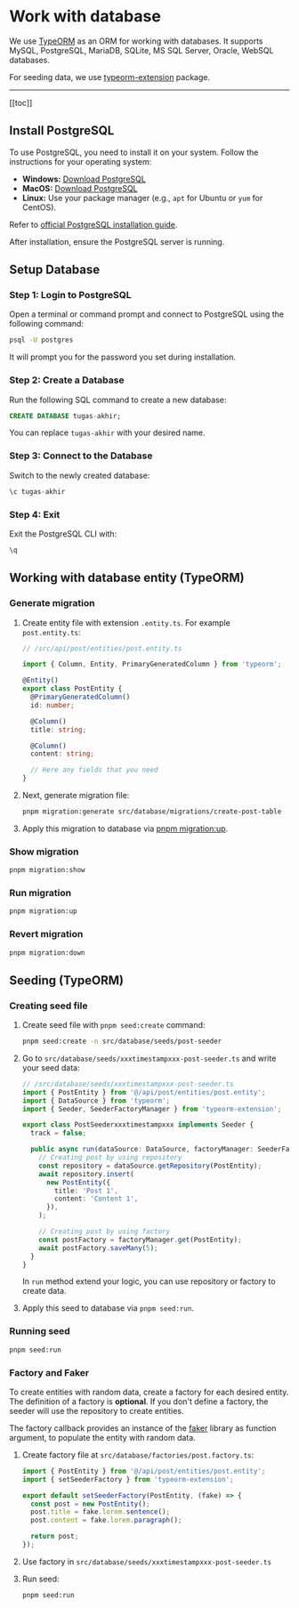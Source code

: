 # Work with database

We use [TypeORM](https://typeorm.io/) as an ORM for working with databases. It supports MySQL, PostgreSQL, MariaDB, SQLite, MS SQL Server, Oracle, WebSQL databases.

For seeding data, we use [typeorm-extension](https://github.com/tada5hi/typeorm-extension) package.

---

[[toc]]

## Install PostgreSQL

To use PostgreSQL, you need to install it on your system. Follow the instructions for your operating system:

- **Windows:** [Download PostgreSQL](https://www.postgresql.org/download/windows/)
- **MacOS:** [Download PostgreSQL](https://www.postgresql.org/download/macosx/)
- **Linux:** Use your package manager (e.g., `apt` for Ubuntu or `yum` for CentOS).

Refer to [official PostgreSQL installation guide](https://www.postgresql.org/download/).

After installation, ensure the PostgreSQL server is running.

## Setup Database

### Step 1: Login to PostgreSQL

Open a terminal or command prompt and connect to PostgreSQL using the following command:

```bash
psql -U postgres
```

It will prompt you for the password you set during installation.

### Step 2: Create a Database

Run the following SQL command to create a new database:

```sql
CREATE DATABASE tugas-akhir;
```

You can replace `tugas-akhir` with your desired name.

### Step 3: Connect to the Database

Switch to the newly created database:

```sql
\c tugas-akhir
```

### Step 4: Exit

Exit the PostgreSQL CLI with:

```bash
\q
```

## Working with database entity (TypeORM)

### Generate migration

1. Create entity file with extension `.entity.ts`. For example `post.entity.ts`:

   ```typescript
   // /src/api/post/entities/post.entity.ts

   import { Column, Entity, PrimaryGeneratedColumn } from 'typeorm';

   @Entity()
   export class PostEntity {
     @PrimaryGeneratedColumn()
     id: number;

     @Column()
     title: string;

     @Column()
     content: string;

     // Here any fields that you need
   }
   ```

1. Next, generate migration file:

   ```bash
   pnpm migration:generate src/database/migrations/create-post-table
   ```

1. Apply this migration to database via [pnpm migration:up](#run-migration).

### Show migration

```bash
pnpm migration:show
```

### Run migration

```bash
pnpm migration:up
```

### Revert migration

```bash
pnpm migration:down
```

## Seeding (TypeORM)

### Creating seed file

1. Create seed file with `pnpm seed:create` command:

   ```bash
   pnpm seed:create -n src/database/seeds/post-seeder
   ```

2. Go to `src/database/seeds/xxxtimestampxxx-post-seeder.ts` and write your seed data:

   ```typescript
   // /src/database/seeds/xxxtimestampxxx-post-seeder.ts
   import { PostEntity } from '@/api/post/entities/post.entity';
   import { DataSource } from 'typeorm';
   import { Seeder, SeederFactoryManager } from 'typeorm-extension';

   export class PostSeederxxxtimestampxxx implements Seeder {
     track = false;

     public async run(dataSource: DataSource, factoryManager: SeederFactoryManager): Promise<any> {
       // Creating post by using repository
       const repository = dataSource.getRepository(PostEntity);
       await repository.insert(
         new PostEntity({
           title: 'Post 1',
           content: 'Content 1',
         }),
       );

       // Creating post by using factory
       const postFactory = factoryManager.get(PostEntity);
       await postFactory.saveMany(5);
     }
   }
   ```

   In `run` method extend your logic, you can use repository or factory to create data.

3. Apply this seed to database via `pnpm seed:run`.

### Running seed

```bash
pnpm seed:run
```

### Factory and Faker

To create entities with random data, create a factory for each desired entity. The definition of a factory is **optional**. If you don't define a factory, the seeder will use the repository to create entities.

The factory callback provides an instance of the [faker](https://fakerjs.dev/guide/) library as function argument, to populate the entity with random data.

1. Create factory file at `src/database/factories/post.factory.ts`:

   ```typescript
   import { PostEntity } from '@/api/post/entities/post.entity';
   import { setSeederFactory } from 'typeorm-extension';

   export default setSeederFactory(PostEntity, (fake) => {
     const post = new PostEntity();
     post.title = fake.lorem.sentence();
     post.content = fake.lorem.paragraph();

     return post;
   });
   ```

2. Use factory in `src/database/seeds/xxxtimestampxxx-post-seeder.ts`
3. Run seed:

   ```bash
   pnpm seed:run
   ```
